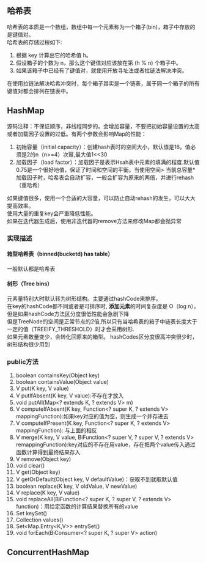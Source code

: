 ## 哈希表
哈希表的本质是一个数组，数组中每一个元素称为一个箱子(bin)，箱子中存放的是键值对。  
哈希表的存储过程如下:
1. 根据 key 计算出它的哈希值 h。
2. 假设箱子的个数为 n，那么这个键值对应该放在第 (h % n) 个箱子中。
3. 如果该箱子中已经有了键值对，就使用开放寻址法或者拉链法解决冲突。  
  
在使用拉链法解决哈希冲突时，每个箱子其实是一个链表，属于同一个箱子的所有键值对都会排列在链表中。

## HashMap

源码注释：不保证顺序，非线程同步的。会增加容量，不要把初始容量设置的太高或者加载因子设置的过低。有两个参数会影响Map的性能：
1. 初始容量（initial capacity）：创建hash表时的空间大小，默认值是16，值必须是2的n（n>=4）次幂,最大值1<<30
2. 加载因子（load factor）：加载因子是表示Hsah表中元素的填满的程度.默认值0.75是一个很好地值，保证了时间和空间的平衡。当使用空间> 当前总容量*加载因子时，哈希表会自动扩容，一般会扩容为原来的两倍，并进行rehash（重哈希） 
  
如果键值很多，使用一个合适的大容量，可以防止自动rehash的发生，可以大大提高效率。  
使用大量的重复key会严重降低性能。  
如果在迭代器生成后，使用非迭代器的remove方法来修改Map都会抛异常

### 实现描述
#### 箱型哈希表（binned(bucketd) has table）
一般默认都是哈希表
#### 树形（Tree bins）
元素量特别大时默认转为树形结构。主要通过hashCode来排序。  
在key的hashCode都不同或者是可排序时, **添加元素**的时间复杂度是 O（log n），但是如果hashCode方法区分度很低性能会急剧下降  
但是TreeNode的空间是正常节点的2倍,所以只有当哈希表的箱子中链表长度大于一定的值（TREEIFY_THRESHOLD）时才会采用树形.  
如果元素数量变少，会转化回原来的箱型。
hashCodes区分度很高冲突很少时，树形结构很少用到


###  public方法
1. boolean containsKey(Object key)
2. boolean containsValue(Object value)
3. V put(K key, V value)
4. V putIfAbsent(K key, V value):不存在才放入
5. void putAll(Map<? extends K, ? extends V> m)
5. V computeIfAbsent(K key, Function<? super K, ? extends V> mappingFunction):如果key对应的值为空，则生成一个并存进去
5. V computeIfPresent(K key, Function<? super K, ? extends V> mappingFunction): 与上面的相反
5. V merge(K key, V value, BiFunction<? super V, ? super V, ? extends V> remappingFunction):key对应的不存在用value，存在把两个value传入通过函数计算得到最终结果存入
6. V remove(Object key)
7. void clear()
8. V get(Object key)
8. V getOrDefault(Object key, V defaultValue)：获取不到就取默认值
9. boolean replace(K key, V oldValue, V newValue)
9. V replace(K key, V value)
9. void replaceAll(BiFunction<? super K, ? super V, ? extends V> function)：用给定函数的计算结果替换所有的value 
10. Set<K> keySet()
11. Collection<V> values()
12. Set<Map.Entry<K,V>> entrySet()  
13. void forEach(BiConsumer<? super K, ? super V> action) 

## ConcurrentHashMap
